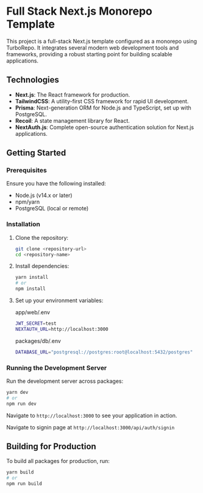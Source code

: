 # Full Stack Next.js Monorepo Template

This project is a full-stack Next.js template configured as a monorepo using TurboRepo. It integrates several modern web development tools and frameworks, providing a robust starting point for building scalable applications.

## Technologies

- **Next.js**: The React framework for production.
- **TailwindCSS**: A utility-first CSS framework for rapid UI development.
- **Prisma**: Next-generation ORM for Node.js and TypeScript, set up with PostgreSQL.
- **Recoil**: A state management library for React.
- **NextAuth.js**: Complete open-source authentication solution for Next.js applications.

## Getting Started

### Prerequisites

Ensure you have the following installed:

- Node.js (v14.x or later)
- npm/yarn
- PostgreSQL (local or remote)

### Installation

1. Clone the repository:

   ```bash
   git clone <repository-url>
   cd <repository-name>
   ```

2. Install dependencies:

   ```bash
   yarn install
   # or
   npm install
   ```

3. Set up your environment variables:

   app/web/.env

   ```bash
   JWT_SECRET=test
   NEXTAUTH_URL=http://localhost:3000
   ```

   packages/db/.env

   ```bash
   DATABASE_URL="postgresql://postgres:root@localhost:5432/postgres"
   ```

### Running the Development Server

Run the development server across packages:

```bash
yarn dev
# or
npm run dev
```

Navigate to `http://localhost:3000` to see your application in action.

Navigate to signin page at `http://localhost:3000/api/auth/signin`

## Building for Production

To build all packages for production, run:

```bash
yarn build
# or
npm run build
```

